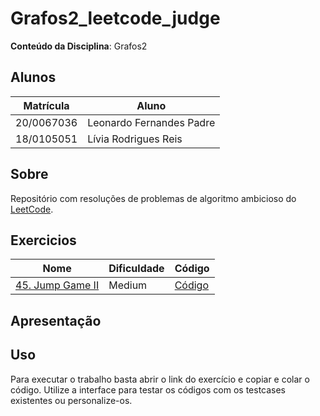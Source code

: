 # Grafos2_leetcode_judge

**Conteúdo da Disciplina**: Grafos2<br>

## Alunos
|Matrícula | Aluno |
| -- | -- |
| 20/0067036  |  Leonardo Fernandes Padre |
| 18/0105051  |  Lívia Rodrigues Reis |

## Sobre 
Repositório com resoluções de problemas de algoritmo ambicioso do [LeetCode](https://leetcode.com/).

## Exercicios
|Nome | Dificuldade | Código |
| -- | -- | -- |
| [45. Jump Game II](https://leetcode.com/problems/jump-game-ii/description/) | Medium | [Código](./exercices/jump_Game_II/README.md) |

## Apresentação

## Uso 
Para executar o trabalho basta abrir o link do exercício e copiar e colar o código. Utilize a interface para testar os códigos com os testcases existentes ou personalize-os.


